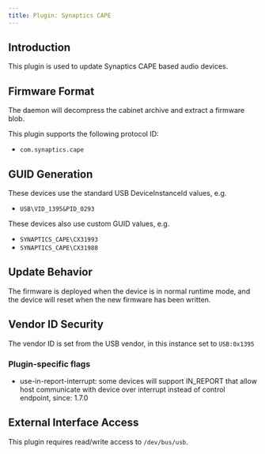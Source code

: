 ```yaml
---
title: Plugin: Synaptics CAPE
---
```


## Introduction

This plugin is used to update Synaptics CAPE based audio devices.

## Firmware Format

The daemon will decompress the cabinet archive and extract a firmware blob.

This plugin supports the following protocol ID:

* `com.synaptics.cape`

## GUID Generation

These devices use the standard USB DeviceInstanceId values, e.g.

* `USB\VID_1395&PID_0293`

These devices also use custom GUID values, e.g.

* `SYNAPTICS_CAPE\CX31993`
* `SYNAPTICS_CAPE\CX31988`

## Update Behavior

The firmware is deployed when the device is in normal runtime mode, and the
device will reset when the new firmware has been written.

## Vendor ID Security

The vendor ID is set from the USB vendor, in this instance set to `USB:0x1395`

### Plugin-specific flags

* use-in-report-interrupt: some devices will support IN_REPORT that allow host communicate with
  device over interrupt instead of control endpoint, since: 1.7.0

## External Interface Access

This plugin requires read/write access to `/dev/bus/usb`.
